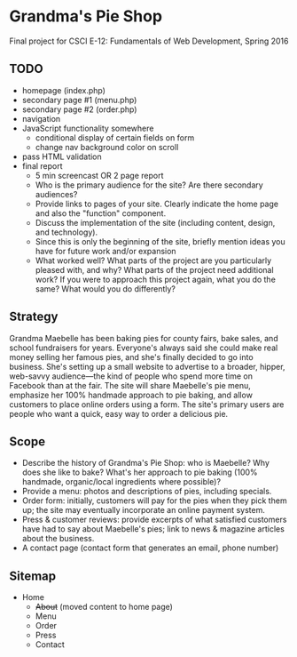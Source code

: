 # Grandma's Pie Shop

Final project for CSCI E-12: Fundamentals of Web Development, Spring 2016

## TODO

- homepage (index.php)
- secondary page #1 (menu.php)
- secondary page #2 (order.php)
- navigation
- JavaScript functionality somewhere
	- conditional display of certain fields on form
	- change nav background color on scroll
- pass HTML validation
- final report
	- 5 min screencast OR 2 page report
	- Who is the primary audience for the site? Are there secondary audiences?
	- Provide links to pages of your site. Clearly indicate the home page and also the "function" component.
	- Discuss the implementation of the site (including content, design, and technology).
	- Since this is only the beginning of the site, briefly mention ideas you have for future work and/or expansion
	- What worked well? What parts of the project are you particularly pleased with, and why? What parts of the project need additional work? If you were to approach this project again, what you do the same? What would you do differently?

## Strategy
Grandma Maebelle has been baking pies for county fairs, bake sales, and school fundraisers for years. Everyone's always said she could make real money selling her famous pies, and she's finally decided to go into business. She's setting up a small website to advertise to a broader, hipper, web-savvy audience—the kind of people who spend more time on Facebook than at the fair. The site will share Maebelle's pie menu, emphasize her 100% handmade approach to pie baking, and allow customers to place online orders using a form. The site's primary users are people who want a quick, easy way to order a delicious pie.

## Scope
- Describe the history of Grandma's Pie Shop: who is Maebelle? Why does she like to bake? What's her approach to pie baking (100% handmade, organic/local ingredients where possible)?
- Provide a menu: photos and descriptions of pies, including specials.
- Order form: initially, customers will pay for the pies when they pick them up; the site may eventually incorporate an online payment system.
- Press & customer reviews: provide excerpts of what satisfied customers have had to say about Maebelle's pies; link to news & magazine articles about the business.
- A contact page (contact form that generates an email, phone number)

## Sitemap
- Home
	- ~~About~~ (moved content to home page)
	- Menu 
	- Order 
	- Press
	- Contact

